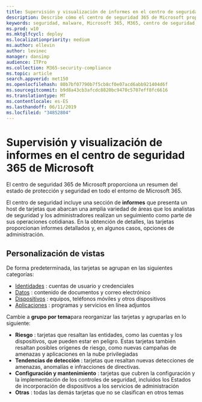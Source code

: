 ```yaml
---
title: Supervisión y visualización de informes en el centro de seguridad 365 de Microsoft
description: Describe cómo el centro de seguridad 365 de Microsoft proporciona un resumen de la protección y el estado de la seguridad de un vistazo.
keywords: seguridad, malware, Microsoft 365, M365, centro de seguridad, monitor, informe, estado
ms.prod: w10
ms.mktglfcycl: deploy
ms.localizationpriority: medium
ms.author: ellevin
author: levinec
manager: dansimp
audience: ITPro
ms.collection: M365-security-compliance
ms.topic: article
search.appverid: met150
ms.openlocfilehash: 80b7bf07790b7f5cb8cf0e07acd6abb921404d6f
ms.sourcegitcommit: b9d8a43cb3afcdc8820bc9470c5707eff8fc6616
ms.translationtype: MT
ms.contentlocale: es-ES
ms.lasthandoff: 06/11/2019
ms.locfileid: "34852804"
---
```

# <a name="monitor-and-view-reports-in-microsoft-365-security-center"></a>Supervisión y visualización de informes en el centro de seguridad 365 de Microsoft

El centro de seguridad 365 de Microsoft proporciona un resumen del estado de protección y seguridad en todo el entorno de Microsoft 365.

El centro de seguridad incluye una sección de **informes** que presenta un host de tarjetas que abarcan una amplia variedad de áreas que los analistas de seguridad y los administradores realizan un seguimiento como parte de sus operaciones cotidianas. En la obtención de detalles, las tarjetas proporcionan informes detallados y, en algunos casos, opciones de administración.

## <a name="customize-views"></a>Personalización de vistas

De forma predeterminada, las tarjetas se agrupan en las siguientes categorías:
  
* [Identidades](monitor-and-report-identities.md) : cuentas de usuario y credenciales
* [Datos](monitor-data.md) : contenido de documentos y correo electrónico
* [Dispositivos](monitor-devices.md) : equipos, teléfonos móviles y otros dispositivos
* [Aplicaciones](monitor-apps.md) : programas y servicios en línea adjuntos

Cambie a **grupo por tema**para reorganizar las tarjetas y agruparlas en lo siguiente:

* **Riesgo** : tarjetas que resaltan las entidades, como las cuentas y los dispositivos, que pueden estar en peligro. Estas tarjetas también resaltan posibles orígenes de riesgo, como nuevas campañas de amenazas y aplicaciones en la nube privilegiadas  
* **Tendencias de detección** : tarjetas que resaltan nuevas detecciones de amenazas, anomalías e infracciones de directivas.
* **Configuración y mantenimiento** : tarjetas que cubren la configuración y la implementación de los controles de seguridad, incluidos los Estados de incorporación de dispositivos a los servicios de administración
* **Otras** : todas las demás tarjetas que no se clasifican en otros temas
